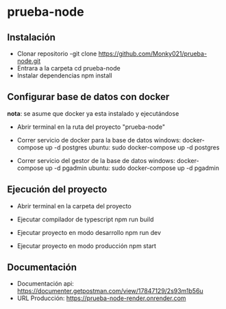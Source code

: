 # prueba-node

## Instalación 

- Clonar repositorio 
    -git clone https://github.com/Monky021/prueba-node.git
- Entrara a la carpeta
    cd prueba-node
- Instalar dependencias
    npm install

## Configurar base de datos con docker

**nota**: se asume que docker ya esta instalado y ejecutándose 
- Abrir terminal en la ruta del proyecto "prueba-node"

- Correr servicio de docker para la base de datos
    windows: docker-compose up -d postgres
    ubuntu: sudo docker-compose up -d postgres

- Correr servicio del gestor de la base de datos
    windows: docker-compose up -d pgadmin
    ubuntu: sudo docker-compose up -d pgadmin


## Ejecución del proyecto

- Abrir terminal en la carpeta del proyecto 

- Ejecutar compilador de typescript
    npm run build

- Ejecutar proyecto en modo desarrollo
    npm run dev

- Ejecutar proyecto en modo producción
    npm start


## Documentación 

- Documentación api: https://documenter.getpostman.com/view/17847129/2s93m1b56u
- URL Producción: https://prueba-node-render.onrender.com

